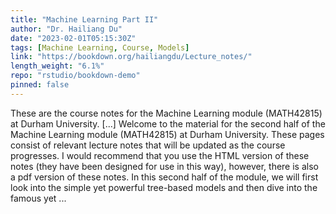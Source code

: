 ```yaml
---
title: "Machine Learning Part II"
author: "Dr. Hailiang Du"
date: "2023-02-01T05:15:30Z"
tags: [Machine Learning, Course, Models]
link: "https://bookdown.org/hailiangdu/Lecture_notes/"
length_weight: "6.1%"
repo: "rstudio/bookdown-demo"
pinned: false
---
```


These are the course notes for the Machine Learning module (MATH42815) at Durham University. [...] Welcome to the material for the second half of the Machine Learning module (MATH42815) at Durham University. These pages consist of relevant lecture notes that will be updated as the course progresses. I would recommend that you use the HTML version of these notes (they have been designed for use in this way), however, there is also a pdf version of these notes. In this second half of the module, we will first look into the simple yet powerful tree-based models and then dive into the famous yet ...
